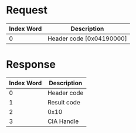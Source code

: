 # Request

| Index Word | Description                |
|------------|----------------------------|
| 0          | Header code \[0x04190000\] |

# Response

| Index Word | Description |
|------------|-------------|
| 0          | Header code |
| 1          | Result code |
| 2          | 0x10        |
| 3          | CIA Handle  |